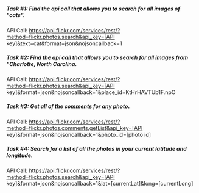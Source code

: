 ##### Task #1: Find the api call that allows you to search for all images of "cats".

API Call: https://api.flickr.com/services/rest/?method=flickr.photos.search&api_key=[API key]&text=cat&format=json&nojsoncallback=1

##### Task #2: Find the api call that allows you to search for all images from "Charlotte, North Carolina.

API Call: https://api.flickr.com/services/rest/?method=flickr.photos.search&api_key=[API key]&format=json&nojsoncallback=1&place_id=KtHrHAVTUb1F.npO

##### Task #3: Get all of the comments for any photo.

API Call: https://api.flickr.com/services/rest/?method=flickr.photos.comments.getList&api_key=[API key]&format=json&nojsoncallback=1&photo_id=[photo id]

##### Task #4: Search for a list of all the photos in your current latitude and longitude.
API Call: https://api.flickr.com/services/rest/?method=flickr.photos.search&api_key=[API key]&format=json&nojsoncallback=1&lat=[currentLat]&long=[currentLong]
